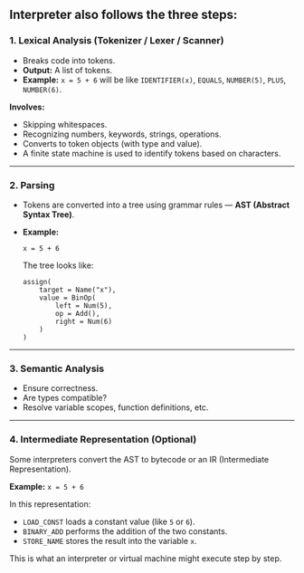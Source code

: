 ## Interpreter also follows the three steps:

### 1. Lexical Analysis (Tokenizer / Lexer / Scanner)
- Breaks code into tokens.
- **Output:** A list of tokens.
- **Example:** `x = 5 + 6` will be like `IDENTIFIER(x)`, `EQUALS`, `NUMBER(5)`, `PLUS`, `NUMBER(6)`.

**Involves:**
- Skipping whitespaces.
- Recognizing numbers, keywords, strings, operations.
- Converts to token objects (with type and value).
- A finite state machine is used to identify tokens based on characters.

---

### 2. Parsing
- Tokens are converted into a tree using grammar rules — **AST (Abstract Syntax Tree)**.
- **Example:**
    ```plaintext
    x = 5 + 6
    ```
    The tree looks like:

    ```
    assign(
        target = Name("x"),
        value = BinOp(
            left = Num(5),
            op = Add(),
            right = Num(6)
        )
    )
    ```

---

### 3. Semantic Analysis
- Ensure correctness.
- Are types compatible?
- Resolve variable scopes, function definitions, etc.

---

### 4. Intermediate Representation (Optional)
Some interpreters convert the AST to bytecode or an IR (Intermediate Representation).

**Example:** `x = 5 + 6`

In this representation:
- `LOAD_CONST` loads a constant value (like `5` or `6`).
- `BINARY_ADD` performs the addition of the two constants.
- `STORE_NAME` stores the result into the variable `x`.

This is what an interpreter or virtual machine might execute step by step.




